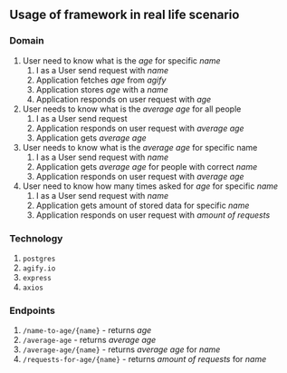 ## **Usage of framework in real life scenario**

### **Domain**

1. User need to know what is the *age* for specific *name*
     1. I as a User send request with *name*
     2. Application fetches *age* from *agify*
     3. Application stores *age* with a *name*
     4. Application responds on user request with *age*
2. User needs to know what is the *average age* for all people   
     1. I as a User send request
     2. Application responds on user request with *average age*
     3. Application gets *average age*
3. User needs to know what is the *average age* for specific name
     1. I as a User send request with *name*
     2. Application gets *average age* for people with correct *name*
     3. Application responds on user request with *average age*
4. User need to know how many times asked for *age* for specific *name*
     1. I as a User send request with *name*
     2. Application gets amount of stored data for specific *name*
     3. Application responds on user request with *amount of requests*

### **Technology**

1. `postgres`
2. `agify.io`
3. `express`
4. `axios`

### **Endpoints**

1. `/name-to-age/{name}` - returns *age*
2. `/average-age` - returns *average age*
3. `/average-age/{name}` - returns *average age* for *name*
4. `/requests-for-age/{name}` - returns *amount of requests* for *name*

